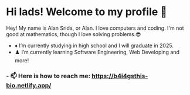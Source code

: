 # Hi lads! Welcome to my profile 👋

Hey! My name is Alan Srida, or Alan. I love computers and coding. I'm not good at mathematics, though I love solving problems.😎

- ♦️ I’m currently studying in high school and I will graduate in 2025.
- ♟️ I’m currently learning Software Engineering, Web Developing and more!

### - 📫 Here is how to reach me: https://b4i4gsthis-bio.netlify.app/
